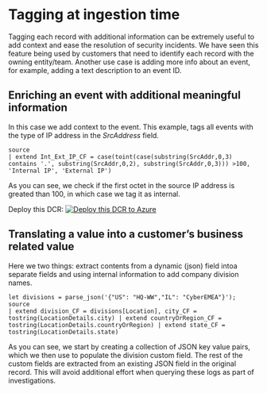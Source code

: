 # Tagging at ingestion time

Tagging each record with additional information can be extremely useful to add context and ease the resolution of security incidents. We have seen this feature being used by customers that need to identify each record with the owning entity/team. Another use case is adding more info about an event, for example, adding a text description to an event ID.

## Enriching an event with additional meaningful information

In this case we add context to the event. This example, tags all events with the type of IP address in the *SrcAddress* field.

```kusto
source 
| extend Int_Ext_IP_CF = case(toint(case(substring(SrcAddr,0,3) contains '.', substring(SrcAddr,0,2), substring(SrcAddr,0,3))) >100, 'Internal IP', 'External IP')
```

As you can see, we check if the first octet in the source IP address is greated than 100, in which case we tag it as internal.

Deploy this DCR:
[![Deploy this DCR to Azure](https://aka.ms/deploytoazurebutton)](https://portal.azure.com/#create/Microsoft.Template/uri/https%3A%2F%2Fraw.githubusercontent.com%2Fjaviersoriano%2Fsentinel-transformations-library%2Fmain%2FTagging%2FEnrichmentDCR.json)

## Translating a value into a customer’s business related value

Here we two things: extract contents from a dynamic (json) field intoa separate fields and using internal information to add company division names.

```kusto
let divisions = parse_json('{"US": "HQ-WW","IL": "CyberEMEA"}');
source
| extend division_CF = divisions[Location], city_CF = tostring(LocationDetails.city) | extend countryOrRegion_CF = tostring(LocationDetails.countryOrRegion) | extend state_CF = tostring(LocationDetails.state)
```

As you can see, we start by creating a collection of JSON key value pairs, which we then use to populate the division custom field. The rest of the custom fields are extracted from an existing JSON field in the original record. This will avoid additional effort when querying these logs as part of investigations.